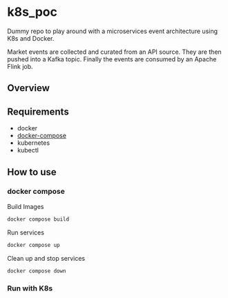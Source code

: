 # k8s_poc

Dummy repo to play around with a microservices event architecture using K8s and Docker.

Market events are collected and curated from an API source.
They are then pushed into a Kafka topic.
Finally the events are consumed by an Apache Flink job.

## Overview

## Requirements

- docker
- [docker-compose](https://docs.docker.com/compose/install/#install-compose)
- kubernetes
- kubectl

## How to use

### docker compose

Build Images

```bash
docker compose build
```

Run services

```bash
docker compose up
```

Clean up and stop services

```bash
docker compose down
```

### Run with K8s
